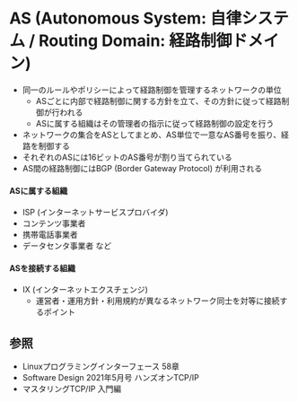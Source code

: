 # AS (Autonomous System: 自律システム / Routing Domain: 経路制御ドメイン)
- 同一のルールやポリシーによって経路制御を管理するネットワークの単位
  - ASごとに内部で経路制御に関する方針を立て、その方針に従って経路制御が行われる
  - ASに属する組織はその管理者の指示に従って経路制御の設定を行う
- ネットワークの集合をASとしてまとめ、AS単位で一意なAS番号を振り、経路を制御する
- それぞれのASには16ビットのAS番号が割り当てられている
- AS間の経路制御にはBGP (Border Gateway Protocol) が利用される

#### ASに属する組織
- ISP (インターネットサービスプロバイダ)
- コンテンツ事業者
- 携帯電話事業者
- データセンタ事業者 など

#### ASを接続する組織
- IX (インターネットエクスチェンジ)
  - 運営者・運用方針・利用規約が異なるネットワーク同士を対等に接続するポイント

## 参照
- Linuxプログラミングインターフェース 58章
- Software Design 2021年5月号 ハンズオンTCP/IP
- マスタリングTCP/IP 入門編
